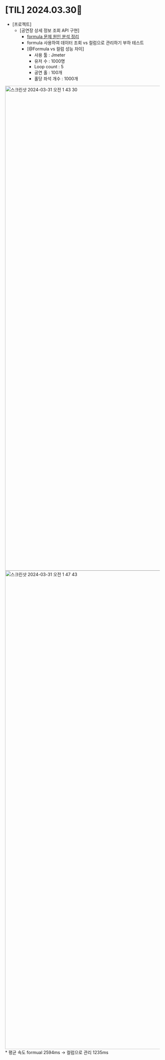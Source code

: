 # [TIL] 2024.03.30📒

  * [프로젝트]
    * [공연장 상세 정보 조회 API 구현]
      * [formula 문제 원인 분석 정리](https://elephant-dev.tistory.com/44)
      * formula 사용하여 데이터 조회 vs 컬럼으로 관리하기 부하 테스트
      * [@Formula vs 컬럼 성능 차이]
         * 사용 툴 : Jmeter
         * 유저 수 : 1000명
         * Loop count : 5
         * 공연 홀 : 100개
         * 홀당 좌석 개수 : 1000개
<img width="1579" alt="스크린샷 2024-03-31 오전 1 43 30" src="https://github.com/elephant97/TIL/assets/82919411/e0b02169-df5f-4cb5-97c6-3fdf0c441bec">
<img width="1559" alt="스크린샷 2024-03-31 오전 1 47 43" src="https://github.com/elephant97/TIL/assets/82919411/62932729-bf93-45d4-83fa-2c51a045e3d1">
         * 평균 속도 formual 2594ms -> 컬럼으로 관리 1235ms

